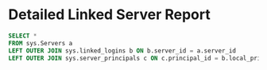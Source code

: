 # Detailed Linked Server Report

```SQL
SELECT *
FROM sys.Servers a
LEFT OUTER JOIN sys.linked_logins b ON b.server_id = a.server_id
LEFT OUTER JOIN sys.server_principals c ON c.principal_id = b.local_principal_id
```